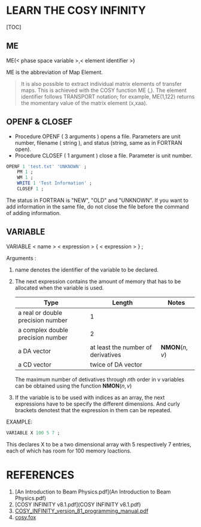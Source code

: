 # LEARN THE COSY INFINITY

[TOC]



## ME

ME(< phase space variable >,< element identifier >)

ME is the abbreviation of Map Element.

> It is also possible to extract individual matrix elements of transfer maps. This is achieved with the COSY function ME (<phase space variable>,<element identifier>).
> The element identifier  follows TRANSPORT notation; for example, ME(1,122) returns the momentary value of the matrix element (x,xaa).

## OPENF & CLOSEF

- Procedure OPENF ( 3 arguments ) opens a file. Parameters are unit number, filename ( string ), and status (string, same as in FORTRAN open).
- Procedure CLOSEF ( 1 argument )  close a file. Parameter is unit number.

```fortran
OPENF 1 'test.txt' 'UNKNOWN' ;
	PM 1 ;
	WM 1 ;
	WRITE 1 'Test Information' ;
	CLOSEF 1 ;
```

The status in FORTRAN is "NEW", "OLD" and "UNKNOWN". If you want to add information in the same file, do not close the file before the command of adding information.

## VARIABLE

VARIABLE < name > < expression > { < expression > } ;

Arguments :

1. name denotes the identifier of the variable to be declared.

2. The next expression contains the amount of memory that has to be allocated when the variable is used.

   | Type                              | Length                             | Notes           |
   | --------------------------------- | ---------------------------------- | --------------- |
   | a real or double precision number | 1                                  |                 |
   | a complex double precision number | 2                                  |                 |
   | a DA vector                       | at least the number of derivatives | **NMON**($n,v$) |
   | a CD vector                       | twice of DA vector                 |                 |

   The maximum number of detivatives through $n$th order in v variables can be obtained using the function **NMON**($n,v$)

3. If the variable is to be used with indices as an array, the next expressions have to be specify the different dimensions.
   And curly brackets denotest that the expression in them can be repeated.

EXAMPLE:

```fortran
VARIABLE X 100 5 7 ;
```

This declares X to be a two dimensional array with 5 respectively 7 entries, each of which has room for 100 memory loactions.

# REFERENCES

1.  [An Introduction to Beam Physics.pdf](An Introduction to Beam Physics.pdf) 
2.  [COSY INFINITY v8.1.pdf](COSY INFINITY v8.1.pdf) 
3.  [COSY_INFINITY_version_81_programming_manual.pdf](COSY_INFINITY_version_81_programming_manual.pdf) 
4.  [cosy.fox](cosy.fox) 
